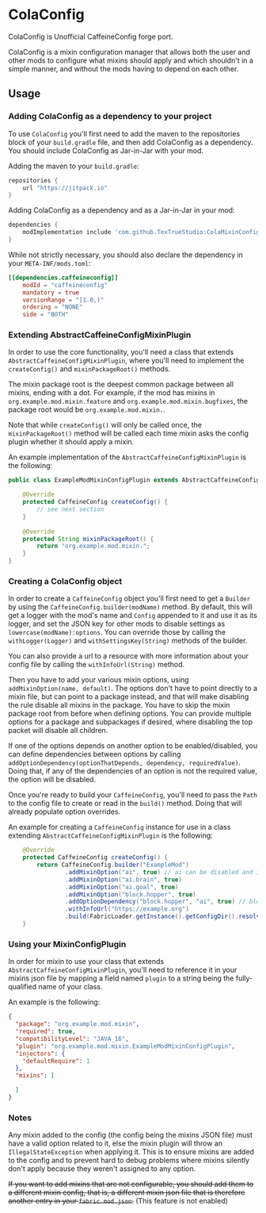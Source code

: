 # ColaConfig

ColaConfig is Unofficial CaffeineConfig forge port.

ColaConfig is a mixin configuration manager that allows both the user and other mods to configure what mixins should
apply and which shouldn't in a simple manner, and without the mods having to depend on each other. 

## Usage

### Adding ColaConfig as a dependency to your project

To use `ColaConfig` you'll first need to add the maven to the repositories block of your `build.gradle` file, and then add
ColaConfig as a dependency. You should include ColaConfig as Jar-in-Jar with your mod.

Adding the maven to your `build.gradle`:

```groovy
repositories {
    url "https://jitpack.io"
}
```

Adding ColaConfig as a dependency and as a Jar-in-Jar in your mod:

```groovy
dependencies {
    modImplementation include 'com.github.TexTrueStudio:ColaMixinConfig:v1.0.1-alpha'
}
```

While not strictly necessary, you should also declare the dependency in your `META-INF/mods.toml`:

```toml
[[dependencies.caffeineconfig]]
    modId = "caffeineconfig"
    mandatory = true
    versionRange = "[1.0,)"
    ordering = "NONE"
    side = "BOTH"
```

### Extending AbstractCaffeineConfigMixinPlugin

In order to use the core functionality, you'll need a class that extends `AbstractCaffeineConfigMixinPlugin`,
where you'll need to implement the `createConfig()` and `mixinPackageRoot()` methods.

The mixin package root is the deepest common package between all mixins, ending with a dot. For example, if the mod has mixins 
in `org.example.mod.mixin.feature` and `org.example.mod.mixin.bugfixes`, the package root would be `org.example.mod.mixin.`.

Note that while `createConfig()` will only be called once, the `mixinPackageRoot()` method will be called each time
mixin asks the config plugin whether it should apply a mixin.

An example implementation of the `AbstractCaffeineConfigMixinPlugin` is the following:

```java
public class ExampleModMixinConfigPlugin extends AbstractCaffeineConfigMixinPlugin {

    @Override
    protected CaffeineConfig createConfig() {
        // see next section
    }
    
    @Override
    protected String mixinPackageRoot() {
        return "org.example.mod.mixin.";
    }
}

```

### Creating a ColaConfig object

In order to create a `CaffeineConfig` object you'll first need to get a `Builder` by using the `CaffeineConfig.builder(modName)`
method. By default, this will get a logger with the mod's name and `Config` appended to it and use it as its logger,
and set the JSON key for other mods to disable settings as `lowercase(modName):options`. You can override those by calling the
`withLogger(Logger)` and `withSettingsKey(String)` methods of the builder.

You can also provide a url to a resource with more information about your config file by calling the `withInfoUrl(String)` method.

Then you have to add your various mixin options, using `addMixinOption(name, default)`. The options don't have to point directly to a
mixin file, but can point to a package instead, and that will make disabling the rule disable all mixins in the package. You have to skip the
mixin package root from before when defining options. You can provide multiple options for a package and subpackages if desired, where disabling the
top packet will disable all children.

If one of the options depends on another option to be enabled/disabled, you can define dependencies between options by calling
`addOptionDependency(optionThatDepends, dependency, requiredValue)`. Doing that, if any of the dependencies of an option is not
the required value, the option will be disabled.

Once you're ready to build your `CaffeineConfig`, you'll need to pass the `Path` to the config file to create or read in the `build()` method. 
Doing that will already populate option overrides.

An example for creating a `CaffeineConfig` instance for use in a class extending `AbstractCaffeineConfigMixinPlugin` is the following:

```java
    @Override
    protected CaffeineConfig createConfig() {
        return CaffeineConfig.builder("ExampleMod")
                .addMixinOption("ai", true) // ai can be disabled and it will disable all subpackages
                .addMixinOption("ai.brain", true)
                .addMixinOption("ai.goal", true)
                .addMixinOption("block.hopper", true)
                .addOptionDependency("block.hopper", "ai", true) // block.hopper will be disabled if ai is disabled
                .withInfoUrl("https://example.org")
                .build(FabricLoader.getInstance().getConfigDir().resolve("examplemod.properties"));
    }

```

### Using your MixinConfigPlugin

In order for mixin to use your class that extends `AbstractCaffeineConfigMixinPlugin`, you'll need to reference it in your
mixins json file by mapping a field named `plugin` to a string being the fully-qualified name of your class.

An example is the following:

```json
{
  "package": "org.example.mod.mixin",
  "required": true,
  "compatibilityLevel": "JAVA_16",
  "plugin": "org.example.mod.mixin.ExampleModMixinConfigPlugin",
  "injectors": {
    "defaultRequire": 1
  },
  "mixins": [

  ]
}
```

### Notes

Any mixin added to the config (the config being the mixins JSON file) must have a valid option related to it, else the mixin plugin
will throw an `IllegalStateException` when applying it. This is to ensure mixins are added to the config and to prevent hard to
debug problems where mixins silently don't apply because they weren't assigned to any option.

~~If you want to add mixins that are not configurable, you should add them to a different mixin config, that is, a different mixin json
file that is therefore another entry in your `fabric.mod.json`.~~ (This feature is not enabled)
